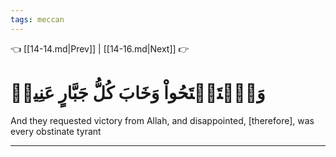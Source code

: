 ```yaml
---
tags: meccan
---
```


👈 [[14-14.md|Prev]] | [[14-16.md|Next]] 👉

# وَٱسۡتَفۡتَحُواْ وَخَابَ كُلُّ جَبَّارٍ عَنِيدٖ

And they requested victory from Allah, and disappointed, [therefore], was every obstinate tyrant

---

